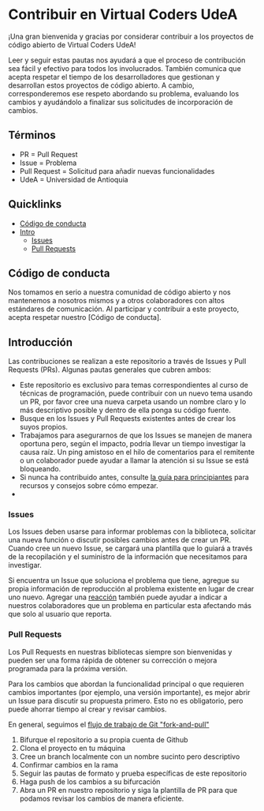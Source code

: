 # Contribuir en Virtual Coders UdeA

¡Una gran bienvenida y gracias por considerar contribuir a los proyectos de código abierto de Virtual Coders UdeA!

Leer y seguir estas pautas nos ayudará a que el proceso de contribución sea fácil y efectivo para todos los involucrados. También comunica que acepta respetar el tiempo de los desarrolladores que gestionan y desarrollan estos proyectos de código abierto. A cambio, corresponderemos ese respeto abordando su problema, evaluando los cambios y ayudándolo a finalizar sus solicitudes de incorporación de cambios.

## Términos
 - PR = Pull Request
 - Issue = Problema
 - Pull Request = Solicitud para añadir nuevas funcionalidades
 - UdeA = Universidad de Antioquia

## Quicklinks

* [Código de conducta](#code-of-conduct)
* [Intro](#getting-started)
    * [Issues](#issues)
    * [Pull Requests](#pull-requests)


## Código de conducta

Nos tomamos en serio a nuestra comunidad de código abierto y nos mantenemos a nosotros mismos y a otros colaboradores con altos estándares de comunicación. Al participar y contribuir a este proyecto, acepta respetar nuestro [Código de conducta]<!-- (https://github.com/auth0/open-source-template/blob/master/CODE-OF-CONDUCT.md) -->.

## Introducción

Las contribuciones se realizan a este repositorio a través de Issues y Pull Requests (PRs). Algunas pautas generales que cubren ambos:

- Este repositorio es exclusivo para temas correspondientes al curso de técnicas de programación, puede contribuir con un nuevo tema usando un PR, por favor cree una nueva carpeta usando un nombre claro y lo más descriptivo posible y dentro de ella ponga su código fuente.
- Busque en los Issues y Pull Requests existentes antes de crear los suyos propios.
- Trabajamos para asegurarnos de que los Issues se manejen de manera oportuna pero, según el impacto, podría llevar un tiempo investigar la causa raíz. Un ping amistoso en el hilo de comentarios para el remitente o un colaborador puede ayudar a llamar la atención si su Issue se está bloqueando.
- Si nunca ha contribuido antes, consulte [la guía para principiantes](https://auth0.com/blog/a-first-timers-guide-to-an-open-source-project/) para recursos y consejos sobre cómo empezar.
- 
### Issues

Los Issues deben usarse para informar problemas con la biblioteca, solicitar una nueva función o discutir posibles cambios antes de crear un PR. Cuando cree un nuevo Issue, se cargará una plantilla que lo guiará a través de la recopilación y el suministro de la información que necesitamos para investigar.

Si encuentra un Issue que soluciona el problema que tiene, agregue su propia información de reproducción al problema existente en lugar de crear uno nuevo. Agregar una [reacción](https://github.blog/2016-03-10-add-reactions-to-pull-requests-issues-and-comments/) también puede ayudar a indicar a nuestros colaboradores que un problema en particular esta afectando más que solo al usuario que reporta.

### Pull Requests

Los Pull Requests en nuestras bibliotecas siempre son bienvenidas y pueden ser una forma rápida de obtener su corrección o mejora programada para la próxima versión. 

Para los cambios que abordan la funcionalidad principal o que requieren cambios importantes (por ejemplo, una versión importante), es mejor abrir un Issue para discutir su propuesta primero. Esto no es obligatorio, pero puede ahorrar tiempo al crear y revisar cambios.

En general, seguimos el [flujo de trabajo de Git "fork-and-pull"](https://github.com/susam/gitpr)

1. Bifurque el repositorio a su propia cuenta de Github
2. Clona el proyecto en tu máquina
3. Cree un branch localmente con un nombre sucinto pero descriptivo
4. Confirmar cambios en la rama
5. Seguir las pautas de formato y prueba específicas de este repositorio
6. Haga push de los cambios a su bifurcación
7. Abra un PR en nuestro repositorio y siga la plantilla de PR para que podamos revisar los cambios de manera eficiente.